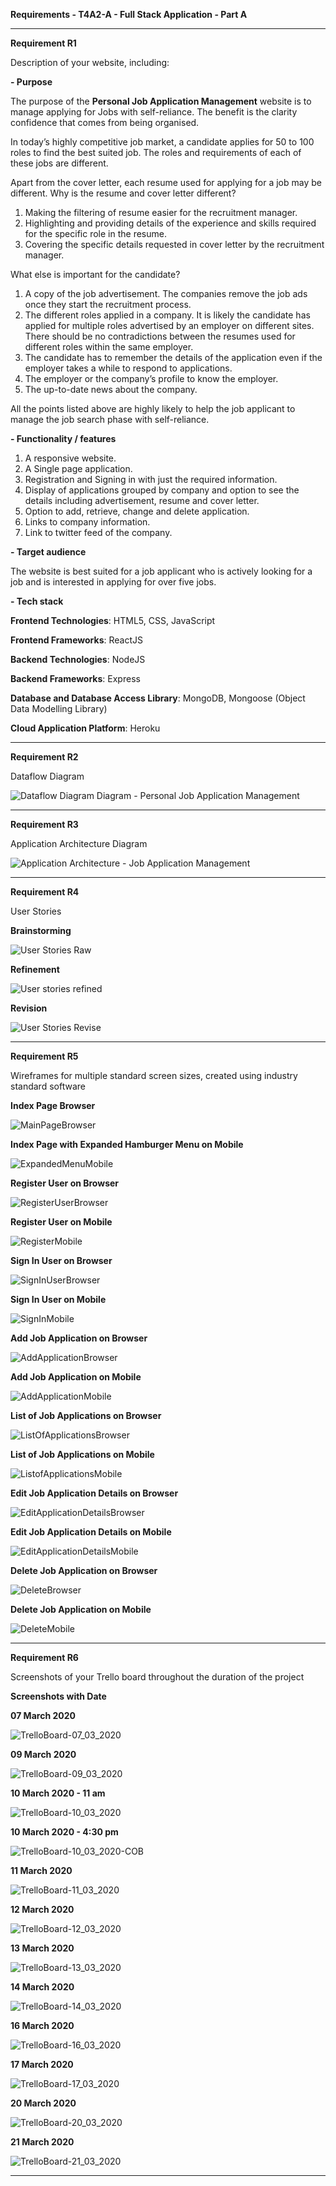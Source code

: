 **Requirements - T4A2-A - Full Stack Application - Part A**

-------------------------------------------------------------------------------------------------

**Requirement R1**

Description of your website, including:

**\- Purpose**

The purpose of the **Personal Job Application Management** website is to manage applying for Jobs with self-reliance. The benefit is the clarity confidence that comes from being organised. 

In today’s highly competitive job market, a candidate applies for 50 to 100 roles to find the best suited job. The roles and requirements of each of these jobs are different. 

Apart from the cover letter, each resume used for applying for a job may be different. Why is the resume and cover letter different?

1. Making the filtering of resume easier for the recruitment manager. 
2. Highlighting and providing details of the experience and skills required for the specific role in the resume.
3. Covering the specific details requested in cover letter by the recruitment manager.

What else is important for the candidate?

1. A copy of the job advertisement. The companies remove the job ads once they start the recruitment process.
2. The different roles applied in a company. It is likely the candidate has applied for multiple roles advertised by an employer on different sites. There should be no contradictions between the resumes used for different roles within the same employer. 
3. The candidate has to remember the details of the application even if the employer takes a while to respond to applications.
4. The employer or the company’s profile to know the employer.
5. The up-to-date news about the company.

All the points listed above are highly likely to help the job applicant to manage the job search phase with self-reliance.    

**\- Functionality / features**

1. A responsive website.
2. A Single page application.
3. Registration and Signing in with just the required information.
4. Display of applications grouped by company and option to see the details including advertisement, resume and cover letter.
5. Option to add, retrieve, change and delete application.
6. Links to company information.
7. Link to twitter feed of the company.

**\- Target audience**

The website is best suited for a job applicant who is actively looking for a job and is interested in applying for over five jobs. 

**\- Tech stack**

**Frontend Technologies**: HTML5, CSS, JavaScript

**Frontend Frameworks**: ReactJS

**Backend Technologies**: NodeJS

**Backend Frameworks**: Express

**Database and Database Access Library**: MongoDB, Mongoose (Object Data Modelling Library)

**Cloud Application Platform**: Heroku

-------------------------------------------------------------------------------------------------

**Requirement R2**

Dataflow Diagram

![Dataflow Diagram Diagram - Personal Job Application Management](./docs/DataFlowDiagram.jpeg)



-------------------------------------------------------------------------------------------------

**Requirement R3**

Application Architecture Diagram

![Application Architecture - Job Application Management](./docs/ApplicationArchitecture.jpg)



-------------------------------------------------------------------------------------------------

**Requirement R4**

User Stories

**Brainstorming**

![User Stories Raw](./docs/UserStoriesRaw.png)



**Refinement**

![User stories refined](./docs/UserStoriesRefine.png)

**Revision**

![User Stories Revise](./docs/UserStoriesReview.png)

-------------------------------------------------------------------------------------------------

**Requirement R5**

Wireframes for multiple standard screen sizes, created using industry standard software

**Index Page Browser**

![MainPageBrowser](./docs/MainPageBrowser.png)



**Index Page with Expanded Hamburger Menu on Mobile**

![ExpandedMenuMobile](./docs/ExpandedMenuMobile.png)



**Register User on Browser**

![RegisterUserBrowser](./docs/RegisterUserBrowser.png)



**Register User on Mobile**

![RegisterMobile](./docs/RegisterMobile.png)



**Sign In User on Browser**

![SignInUserBrowser](./docs/SignInUserBrowser.png)



**Sign In User on Mobile**

![SignInMobile](./docs/SignInMobile.png)



**Add Job Application on Browser**

![AddApplicationBrowser](./docs/AddApplicationBrowser.png)



**Add Job Application on Mobile**

![AddApplicationMobile](./docs/AddApplicationMobile.png)



**List of Job Applications on Browser**

![ListOfApplicationsBrowser](./docs/ListOfApplicationsBrowser.png)



**List of Job Applications on Mobile**

![ListofApplicationsMobile](./docs/ListofApplicationsMobile.png)



**Edit Job Application Details on Browser**

![EditApplicationDetailsBrowser](./docs/EditApplicationDetailsBrowser.png)



**Edit Job Application Details on Mobile**

![EditApplicationDetailsMobile](./docs/EditApplicationDetailsMobile.png)



**Delete Job Application on Browser**

![DeleteBrowser](./docs/DeleteBrowser.png)



**Delete Job Application on Mobile**

![DeleteMobile](./docs/DeleteMobile.png)



-------------------------------------------------------------------------------------------------

**Requirement R6**

Screenshots of your Trello board throughout the duration of the project

**Screenshots with Date**

**07 March 2020** 

![TrelloBoard-07_03_2020](./docs/TrelloBoard-07_03_2020.png)

**09 March 2020**

![TrelloBoard-09_03_2020](./docs/TrelloBoard-09_03_2020.png)

**10 March 2020 - 11 am**

![TrelloBoard-10_03_2020](./docs/TrelloBoard-10_03_2020.png)



**10 March 2020 - 4:30 pm**

![TrelloBoard-10_03_2020-COB](./docs/TrelloBoard-10_03_2020-COB.png)



**11 March 2020**

![TrelloBoard-11_03_2020](./docs/TrelloBoard-11_03_2020.png)



**12 March 2020**

![TrelloBoard-12_03_2020](./docs/TrelloBoard-12_03_2020.png)

**13 March 2020**

![TrelloBoard-13_03_2020](./docs/TrelloBoard-13_03_2020.png)



**14 March 2020**

![TrelloBoard-14_03_2020](./docs/TrelloBoard-14_03_2020.png)



**16 March 2020**

![TrelloBoard-16_03_2020](./docs/TrelloBoard-16_03_2020.png)



**17 March 2020**

![TrelloBoard-17_03_2020](./docs/TrelloBoard-17_03_2020.png)



**20 March 2020**

![TrelloBoard-20_03_2020](./docs/TrelloBoard-20_03_2020.png)



**21 March 2020**

![TrelloBoard-21_03_2020](./docs/TrelloBoard-21_03_2020.png)

-------------------------------------------------------------------------------------------------





